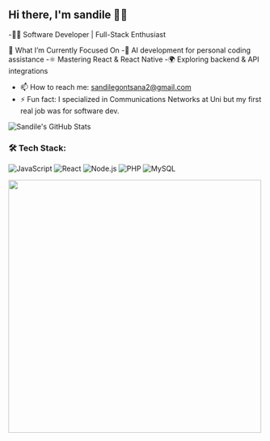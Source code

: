 ## Hi there, I'm sandile  👋😊



-👨‍💻 Software Developer | Full-Stack Enthusiast

🎯 What I’m Currently Focused On
-🤖 AI development for personal coding assistance
-⚛️ Mastering React & React Native
-🌍 Exploring backend & API integrations
- 📫 How to reach me: sandilegontsana2@gmail.com
- ⚡ Fun fact: I specialized in Communications Networks at Uni but my first real job was for software dev.

![Sandile's GitHub Stats](https://github-readme-stats.vercel.app/api?username=SandileGontsana&show_icons=true&theme=radical)

### 🛠 Tech Stack:
![JavaScript](https://img.shields.io/badge/JavaScript-F7DF1E?style=flat&logo=javascript&logoColor=black)
![React](https://img.shields.io/badge/React-61DAFB?style=flat&logo=react&logoColor=white)
![Node.js](https://img.shields.io/badge/Node.js-339933?style=flat&logo=node-dot-js&logoColor=white)
![PHP](https://img.shields.io/badge/PHP-777BB4?style=flat&logo=php&logoColor=white)
![MySQL](https://img.shields.io/badge/MySQL-4479A1?style=flat&logo=mysql&logoColor=white)

<img src="https://media.giphy.com/media/qgQUggAC3Pfv687qPC/giphy.gif" width="500">
